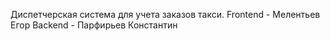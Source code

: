 Диспетчерская система для учета заказов такси.
Frontend - Мелентьев Егор
Backend - Парфирьев Константин